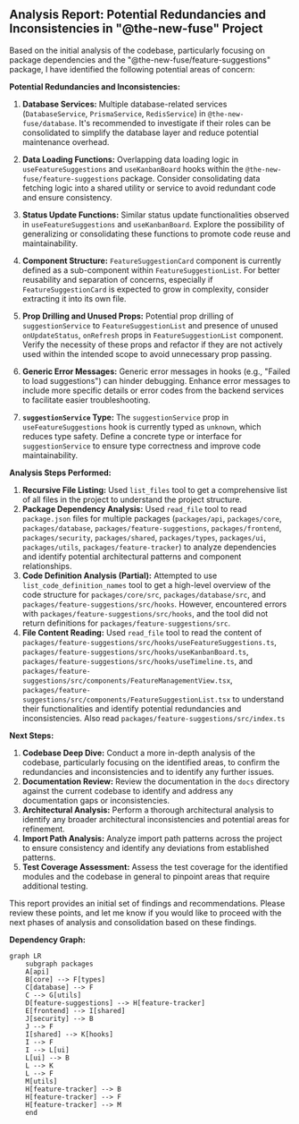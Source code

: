## Analysis Report: Potential Redundancies and Inconsistencies in "@the-new-fuse" Project

Based on the initial analysis of the codebase, particularly focusing on package dependencies and the "@the-new-fuse/feature-suggestions" package, I have identified the following potential areas of concern:

**Potential Redundancies and Inconsistencies:**

1.  **Database Services:** Multiple database-related services (`DatabaseService`, `PrismaService`, `RedisService`) in `@the-new-fuse/database`. It's recommended to investigate if their roles can be consolidated to simplify the database layer and reduce potential maintenance overhead.

2.  **Data Loading Functions:** Overlapping data loading logic in `useFeatureSuggestions` and `useKanbanBoard` hooks within the `@the-new-fuse/feature-suggestions` package. Consider consolidating data fetching logic into a shared utility or service to avoid redundant code and ensure consistency.

3.  **Status Update Functions:** Similar status update functionalities observed in `useFeatureSuggestions` and `useKanbanBoard`. Explore the possibility of generalizing or consolidating these functions to promote code reuse and maintainability.

4.  **Component Structure:** `FeatureSuggestionCard` component is currently defined as a sub-component within `FeatureSuggestionList`. For better reusability and separation of concerns, especially if `FeatureSuggestionCard` is expected to grow in complexity, consider extracting it into its own file.

5.  **Prop Drilling and Unused Props:** Potential prop drilling of `suggestionService` to `FeatureSuggestionList` and presence of unused `onUpdateStatus`, `onRefresh` props in `FeatureSuggestionList` component. Verify the necessity of these props and refactor if they are not actively used within the intended scope to avoid unnecessary prop passing.

6.  **Generic Error Messages:** Generic error messages in hooks (e.g., "Failed to load suggestions") can hinder debugging. Enhance error messages to include more specific details or error codes from the backend services to facilitate easier troubleshooting.

7.  **`suggestionService` Type:** The `suggestionService` prop in `useFeatureSuggestions` hook is currently typed as `unknown`, which reduces type safety. Define a concrete type or interface for `suggestionService` to ensure type correctness and improve code maintainability.

**Analysis Steps Performed:**

1.  **Recursive File Listing:** Used `list_files` tool to get a comprehensive list of all files in the project to understand the project structure.
2.  **Package Dependency Analysis:** Used `read_file` tool to read `package.json` files for multiple packages (`packages/api`, `packages/core`, `packages/database`, `packages/feature-suggestions`, `packages/frontend`, `packages/security`, `packages/shared`, `packages/types`, `packages/ui`, `packages/utils`, `packages/feature-tracker`) to analyze dependencies and identify potential architectural patterns and component relationships.
3.  **Code Definition Analysis (Partial):** Attempted to use `list_code_definition_names` tool to get a high-level overview of the code structure for `packages/core/src`, `packages/database/src`, and `packages/feature-suggestions/src/hooks`. However, encountered errors with `packages/feature-suggestions/src/hooks`, and the tool did not return definitions for `packages/feature-suggestions/src`.
4.  **File Content Reading:** Used `read_file` tool to read the content of `packages/feature-suggestions/src/hooks/useFeatureSuggestions.ts`, `packages/feature-suggestions/src/hooks/useKanbanBoard.ts`, `packages/feature-suggestions/src/hooks/useTimeline.ts`, and `packages/feature-suggestions/src/components/FeatureManagementView.tsx`, `packages/feature-suggestions/src/components/FeatureSuggestionList.tsx` to understand their functionalities and identify potential redundancies and inconsistencies. Also read `packages/feature-suggestions/src/index.ts`

**Next Steps:**

1.  **Codebase Deep Dive:** Conduct a more in-depth analysis of the codebase, particularly focusing on the identified areas, to confirm the redundancies and inconsistencies and to identify any further issues.
2.  **Documentation Review:** Review the documentation in the `docs` directory against the current codebase to identify and address any documentation gaps or inconsistencies.
3.  **Architectural Analysis:** Perform a thorough architectural analysis to identify any broader architectural inconsistencies and potential areas for refinement.
4.  **Import Path Analysis:** Analyze import path patterns across the project to ensure consistency and identify any deviations from established patterns.
5.  **Test Coverage Assessment:** Assess the test coverage for the identified modules and the codebase in general to pinpoint areas that require additional testing.

This report provides an initial set of findings and recommendations. Please review these points, and let me know if you would like to proceed with the next phases of analysis and consolidation based on these findings.

**Dependency Graph:**

```mermaid
graph LR
    subgraph packages
    A[api]
    B[core] --> F[types]
    C[database] --> F
    C --> G[utils]
    D[feature-suggestions] --> H[feature-tracker]
    E[frontend] --> I[shared]
    J[security] --> B
    J --> F
    I[shared] --> K[hooks]
    I --> F
    I --> L[ui]
    L[ui] --> B
    L --> K
    L --> F
    M[utils]
    H[feature-tracker] --> B
    H[feature-tracker] --> F
    H[feature-tracker] --> M
    end
